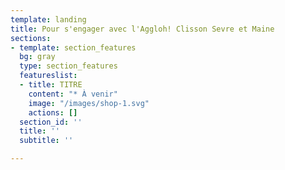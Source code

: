 ```yaml
---
template: landing
title: Pour s'engager avec l'Aggloh! Clisson Sevre et Maine
sections:
- template: section_features
  bg: gray
  type: section_features
  featureslist:
  - title: TITRE
    content: "* À venir"
    image: "/images/shop-1.svg"
    actions: []
  section_id: ''
  title: ''
  subtitle: ''

---
```

